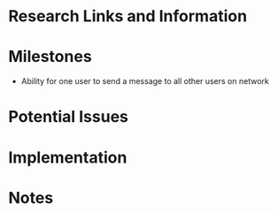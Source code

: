 # Research Links and Information

# Milestones

+ Ability for one user to send a message to all other users on network

# Potential Issues

# Implementation

# Notes

